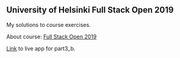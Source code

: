## University of Helsinki Full Stack Open 2019

My solutions to course exercises.

About course: [Full Stack Open 2019](https://fullstackopen.com/en)

[Link](https://salty-savannah-63825.herokuapp.com) to live app for part3_b.
